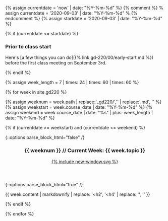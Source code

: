 {% assign currentdate = 'now' | date: "%Y-%m-%d" %}
{% comment %}
%  assign currentdate = '2020-09-03' | date: "%Y-%m-%d" %
{% endcomment %}
{% assign startdate = '2020-09-03' | date: "%Y-%m-%d" %}

{% if (currentdate <= startdate) %}

<section class="schedule-list">

### Prior to class start

Here's [a few things you can do]({% link gd-220/00/early-start.md %}) before the first class meeting on September 3rd.

</section>

{% endif %}


{% assign week_length = 7 | times: 24 | times: 60 | times: 60 %}

{% for week in site.gd220 %}

{% assign weeknum = week.path | replace:'_gd220/','' | replace:'.md', '' %}
{% assign weekstart = week.course_date | date: "%Y-%m-%d" %}
{% assign weekend = week.course_date | date: "%s" | plus: week_length | date: "%Y-%m-%d" %}

{% if (currentdate >= weekstart) and (currentdate <= weekend)  %}

<section class="schedule-list">

{::options parse_block_html="false" /}
<header class="current-header">
  <h3 id="current-week">{{ weeknum }} // Current Week: {{ week.topic }}</h3>
  <a href="{{ week.url }}" class="u-link-reset">
    {% include new-window.svg %}
  </a>
</header>
{::options parse_block_html="true" /}

{{ week.content | markdownify | replace: '<h2', '<h4' | replace: '</h2>', '</h4>' }}

</section>

{% endif %}

{% endfor %}
